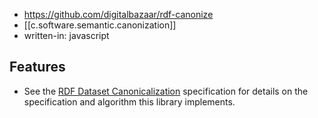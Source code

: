 
- https://github.com/digitalbazaar/rdf-canonize
- [[c.software.semantic.canonization]]
- written-in: javascript

## Features

- See the [RDF Dataset Canonicalization](https://w3c.github.io/rdf-canon/spec/) specification for details on the specification and algorithm this library implements.